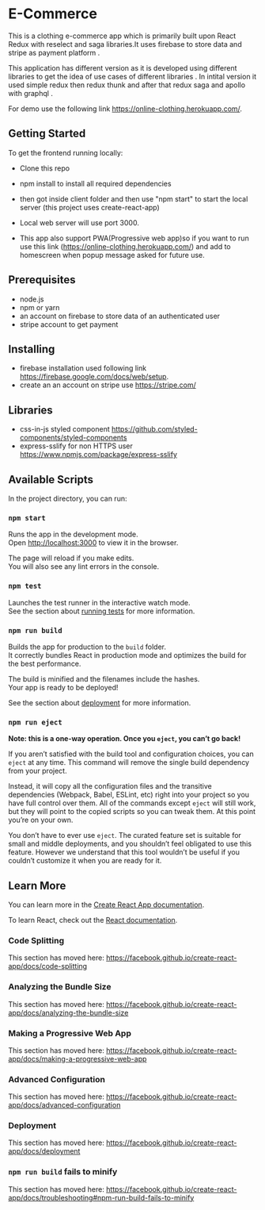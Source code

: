 # E-Commerce
This is a clothing e-commerce app which is primarily  built upon React Redux with reselect and saga libraries.It uses firebase to store data and stripe as payment platform . 

This application has different version as it is developed using different libraries to get the idea of use cases of different libraries . In intital version it used simple redux then redux thunk and after that redux saga and apollo with graphql .

For demo use the following link https://online-clothing.herokuapp.com/.

## Getting Started

To get the frontend running locally:

- Clone this repo

- npm install to install all required dependencies

-  then got inside client folder and then use "npm start" to start the local server (this project uses create-react-app)

- Local web server will use port 3000.

- This app also support PWA(Progressive web app)so if you want to run use this link (https://online-clothing.herokuapp.com/) and add to homescreen when popup message asked for future use.


## Prerequisites
- node.js
- npm or yarn
- an account on firebase to store data of an authenticated user
- stripe account to get payment 

## Installing

- firebase installation used following link https://firebase.google.com/docs/web/setup.
- create an an account on stripe use https://stripe.com/


## Libraries
- css-in-js styled component  https://github.com/styled-components/styled-components
- express-sslify for non HTTPS user https://www.npmjs.com/package/express-sslify

## Available Scripts

In the project directory, you can run:

### `npm start`

Runs the app in the development mode.<br>
Open [http://localhost:3000](http://localhost:3000) to view it in the browser.

The page will reload if you make edits.<br>
You will also see any lint errors in the console.

### `npm test`

Launches the test runner in the interactive watch mode.<br>
See the section about [running tests](https://facebook.github.io/create-react-app/docs/running-tests) for more information.

### `npm run build`

Builds the app for production to the `build` folder.<br>
It correctly bundles React in production mode and optimizes the build for the best performance.

The build is minified and the filenames include the hashes.<br>
Your app is ready to be deployed!

See the section about [deployment](https://facebook.github.io/create-react-app/docs/deployment) for more information.

### `npm run eject`

**Note: this is a one-way operation. Once you `eject`, you can’t go back!**

If you aren’t satisfied with the build tool and configuration choices, you can `eject` at any time. This command will remove the single build dependency from your project.

Instead, it will copy all the configuration files and the transitive dependencies (Webpack, Babel, ESLint, etc) right into your project so you have full control over them. All of the commands except `eject` will still work, but they will point to the copied scripts so you can tweak them. At this point you’re on your own.

You don’t have to ever use `eject`. The curated feature set is suitable for small and middle deployments, and you shouldn’t feel obligated to use this feature. However we understand that this tool wouldn’t be useful if you couldn’t customize it when you are ready for it.

## Learn More

You can learn more in the [Create React App documentation](https://facebook.github.io/create-react-app/docs/getting-started).

To learn React, check out the [React documentation](https://reactjs.org/).

### Code Splitting

This section has moved here: https://facebook.github.io/create-react-app/docs/code-splitting

### Analyzing the Bundle Size

This section has moved here: https://facebook.github.io/create-react-app/docs/analyzing-the-bundle-size

### Making a Progressive Web App

This section has moved here: https://facebook.github.io/create-react-app/docs/making-a-progressive-web-app

### Advanced Configuration

This section has moved here: https://facebook.github.io/create-react-app/docs/advanced-configuration

### Deployment

This section has moved here: https://facebook.github.io/create-react-app/docs/deployment

### `npm run build` fails to minify

This section has moved here: https://facebook.github.io/create-react-app/docs/troubleshooting#npm-run-build-fails-to-minify
